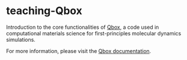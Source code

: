 # teaching-Qbox
Introduction to the core functionalities of [Qbox](http://qboxcode.org), a code used in computational materials science for first-principles molecular dynamics simulations.

For more information, please visit the [Qbox documentation](http://qboxcode.org/doc/html/index.html).
